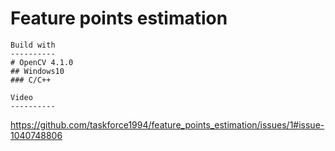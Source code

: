 
 Feature points estimation
 =========================
   
    Build with
    ----------
    # OpenCV 4.1.0
    ## Windows10
    ### C/C++
   
    Video
    ----------
   https://github.com/taskforce1994/feature_points_estimation/issues/1#issue-1040748806
